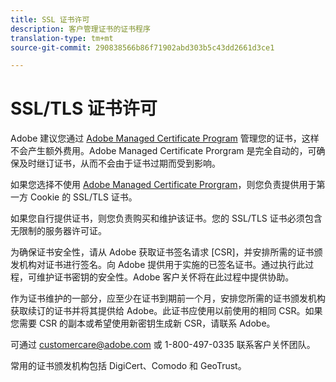 ```yaml
---
title: SSL 证书许可
description: 客户管理证书的证书程序
translation-type: tm+mt
source-git-commit: 290838566b86f71902abd303b5c43dd2661d3ce1

---
```



# SSL/TLS 证书许可

Adobe 建议您通过 [Adobe Managed Certificate Program](https://marketing.adobe.com/resources/help/zh_CN/whitepapers/first_party_cookies/adobe_managed_cert_pgm.html) 管理您的证书，这样不会产生额外费用。Adobe Managed Certificate Prorgram 是完全自动的，可确保及时继订证书，从而不会由于证书过期而受到影响。

如果您选择不使用 [Adobe Managed Certificate Prorgram](https://marketing.adobe.com/resources/help/zh_CN/whitepapers/first_party_cookies/adobe_managed_cert_pgm.html)，则您负责提供用于第一方 Cookie 的 SSL/TLS 证书。

如果您自行提供证书，则您负责购买和维护该证书。您的 SSL/TLS 证书必须包含无限制的服务器许可证。

为确保证书安全性，请从 Adobe 获取证书签名请求 [CSR]，并安排所需的证书颁发机构对证书进行签名。向 Adobe 提供用于实施的已签名证书。通过执行此过程，可维护证书密钥的安全性。Adobe 客户关怀将在此过程中提供协助。

作为证书维护的一部分，应至少在证书到期前一个月，安排您所需的证书颁发机构获取续订的证书并将其提供给 Adobe。此证书应使用以前使用的相同 CSR。如果您需要 CSR 的副本或希望使用新密钥生成新 CSR，请联系 Adobe。

可通过 customercare@adobe.com 或 1-800-497-0335 联系客户关怀团队。

常用的证书颁发机构包括 DigiCert、Comodo 和 GeoTrust。

